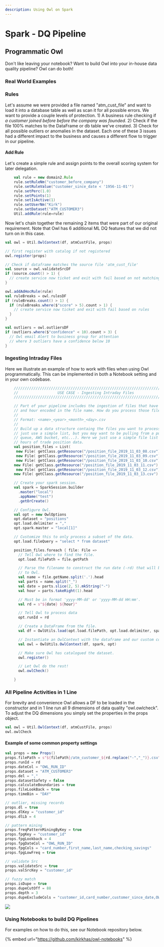 ```yaml
---
description: Using Owl on Spark
---
```


# Spark - DQ Pipeline

## Programmatic Owl

Don't like leaving your notebook? Want to build Owl into your in-house data quality pipeline? Owl can do both!

### Real World Examples

### Rules

Let's assume we were provided a file named "atm\_cust\_file" and want to load it into a database table as well as scan it for all possible errors.  We want to provide a couple levels of protection. 1\) A business rule checking if _a customer joined before before the company was founded_.  2\) Check if the file 100% matches to the DataFrame or db table we've created.  3\) Check for all possible outliers or anomalies in the dataset.  Each one of these 3 issues had a different impact to the business and causes a different flow to trigger in our pipeline.     

#### Add Rule

Let's create a simple rule and assign points to the overall scoring system for later delegation. 

```scala
    val rule = new domain2.Rule
    rule.setRuleNm("customer_before_company")
    rule.setRuleValue("customer_since_date < '1956-11-01'")
    rule.setPerc(1.0)
    rule.setPoints(1)
    rule.setIsActive(1)
    rule.setUserNm("Kirk")
    rule.setDataset("ATM_CUSTOMER3")
    Util.addRule(rule=rule)
```

Now let's chain together the remaining 2 items that were part of our original requirement.  Note that Owl has 6 additional ML DQ features that we did not turn on in this case.

```scala
val owl = Util.OwlContext(df, atmCustFile, props)

// first register with catalog if not registered
owl.register(props)

// Check if dataframe matches the source file 'atm_cust_file'
val source = owl.validateSrcDF
if (source.count() > 1) {
  // create service now ticket and exit with fail based on not matching to original file
}

owl.addAdHocRule(rule)  
val ruleBreaks = owl.rulesDF
if (ruleBreaks.count() > 1) {
  if (ruleBreaks.where($"score" > 5).count > 1) {
    // create service now ticket and exit with fail based on rules
  }
}

val outliers = owl.outliersDF
if (outliers.where($"confidence" < 10).count > 3) {
  // Owl email Alert to business group for attention
  // where 3 outliers have a confidence below 10
}
```

### Ingesting Intraday Files

Here we illustrate an example of how to work with files when using Owl programmatically. This can be implemented in both a Notebook setting and in your own codebase.

```scala
    ///////////////////////////////////////////////////////////////////////////
    //                  USE CASE - Ingesting Intraday Files                  //
    ///////////////////////////////////////////////////////////////////////////

    // Part of your pipeline includes the ingestion of files that have the date
    // and hour encoded in the file name. How do you process those files using Owl?
    //
    // Format: <name>_<year>_<month>_<day>.csv
    //
    // Build up a data structure containg the files you want to process (here we
    // just use a simple list, but you may want to be pulling from a pubsub
    // queue, AWS bucket, etc...). Here we just use a simple file list of 6
    // hours of trade position data.
    val position_files = List(
     new File( getClass.getResource("/position_file_2019_11_03_08.csv").getPath ),
     new File( getClass.getResource("/position_file_2019_11_03_09.csv").getPath ),
     new File( getClass.getResource("/position_file_2019_11_03_10.csv").getPath ),
    new File( getClass.getResource("/position_file_2019_11_03_11.csv").getPath ),
     new File( getClass.getResource("/position_file_2019_11_03_12.csv").getPath ),
    new File( getClass.getResource("/position_file_2019_11_03_13.csv").getPath ))

    // Create your spark session.
    val spark = SparkSession.builder
      .master("local")
      .appName("test")
      .getOrCreate()

    // Configure Owl.
    val opt = new OwlOptions
    opt.dataset = "positions"
    opt.load.delimiter = ","
    opt.spark.master = "local[1]"

    // Customize this to only process a subset of the data.
    opt.load.fileQuery = "select * from dataset"

    position_files.foreach { file: File =>
      // Tell Owl where to find the file.
      opt.load.filePath = file.getPath

      // Parse the filename to construct the run date (-rd) that will be passed
      // to Owl.
      val name = file.getName.split('.').head
      val parts = name.split("_")
      val date = parts.slice(2, 5).mkString("-")
      val hour = parts.takeRight(1).head

      // Must be in format 'yyyy-MM-dd' or 'yyyy-MM-dd HH:mm'.
      val rd = s"${date} ${hour}"

      // Tell Owl to process data
      opt.runId = rd

      // Create a DataFrame from the file.
      val df = OwlUtils.load(opt.load.filePath, opt.load.delimiter, spark)

      // Instantiate an OwlContext with the dataframe and our custom configuration.
      val owl = OwlUtils.OwlContext(df, spark, opt)

      // Make sure Owl has catalogued the dataset.
      owl.register()

      // Let Owl do the rest!
      owl.owlCheck()

    }
```

### All Pipeline Activities in 1 Line

For brevity and convenience Owl allows a DF to be loaded in the constructor and in 1 line run all 9 dimensions of data quality "owl.owlcheck".  To adjust the DQ dimensions you simply set the properties in the props object.   

```scala
val owl = Util.OwlContext(df, atmCustFile, props)
owl.owlCheck
```

#### Example of some common property settings

```scala
val props = new Props()
props.filePath = s"${filePath}/atm_customer_${rd.replace("-","_")}.csv"
props.runId = rd
props.dateCol = "OWL_RUN_ID"
props.dataset = "ATM_CUSTOMER3"
props.del = ","
props.datasetSafety = false
props.calculateBoundaries = true
props.fileLookBack = true
props.timeBin = "DAY"

// outlier, missing records
props.dl = true
props.dlKey = "customer_id"
props.dlLb = 4

// pattern mining
props.freqPatternMiningByKey = true
props.fpgKey = "customer_id"
props.fpgLookback = 4
props.fpgDateCol = "OWL_RUN_ID"
props.fpgCols = "card_number,first_name,last_name,checking_savings"
props.fpgLowFreq = true

// validate Src
props.validateSrc = true
props.valSrcKey = "customer_id"

// fuzzy match
props.isDupe = true
props.dupeCutOff = 88
props.depth = 3
props.dupeExcludeCols = "customer_id,card_number,customer_since_date,OWL_RUN_ID"
```

![](../../.gitbook/assets/owl-spark-dq-pipeline.png)

### Using Notebooks to build DQ Pipelines

For examples on how to do this, see our Notebook repository below.

{% embed url="https://github.com/kirkhas/owl-notebooks" %}

## 

